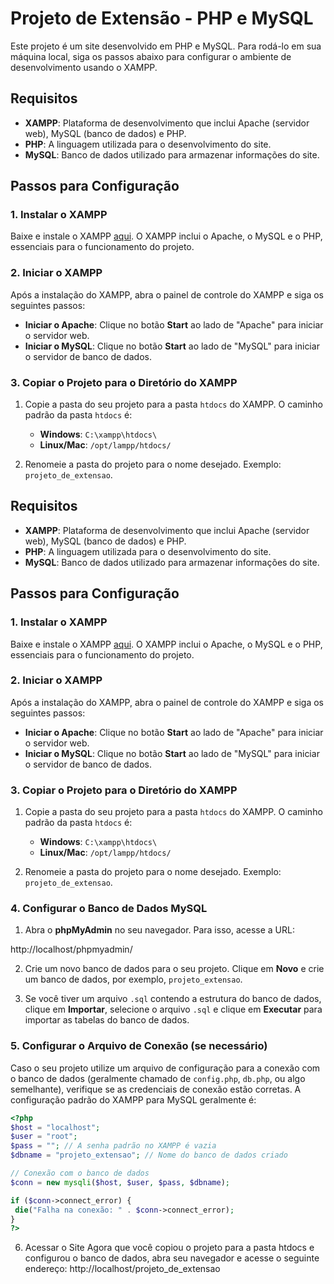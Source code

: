 # Projeto de Extensão - PHP e MySQL

Este projeto é um site desenvolvido em PHP e MySQL. Para rodá-lo em sua máquina local, siga os passos abaixo para configurar o ambiente de desenvolvimento usando o XAMPP.

## Requisitos

- **XAMPP**: Plataforma de desenvolvimento que inclui Apache (servidor web), MySQL (banco de dados) e PHP.
- **PHP**: A linguagem utilizada para o desenvolvimento do site.
- **MySQL**: Banco de dados utilizado para armazenar informações do site.

## Passos para Configuração

### 1. Instalar o XAMPP

Baixe e instale o XAMPP [aqui](https://www.apachefriends.org/index.html). O XAMPP inclui o Apache, o MySQL e o PHP, essenciais para o funcionamento do projeto.

### 2. Iniciar o XAMPP

Após a instalação do XAMPP, abra o painel de controle do XAMPP e siga os seguintes passos:

- **Iniciar o Apache**: Clique no botão **Start** ao lado de "Apache" para iniciar o servidor web.
- **Iniciar o MySQL**: Clique no botão **Start** ao lado de "MySQL" para iniciar o servidor de banco de dados.

### 3. Copiar o Projeto para o Diretório do XAMPP

1. Copie a pasta do seu projeto para a pasta `htdocs` do XAMPP. O caminho padrão da pasta `htdocs` é:

   - **Windows**: `C:\xampp\htdocs\`
   - **Linux/Mac**: `/opt/lampp/htdocs/`

2. Renomeie a pasta do projeto para o nome desejado. Exemplo: `projeto_de_extensao`.

## Requisitos

- **XAMPP**: Plataforma de desenvolvimento que inclui Apache (servidor web), MySQL (banco de dados) e PHP.
- **PHP**: A linguagem utilizada para o desenvolvimento do site.
- **MySQL**: Banco de dados utilizado para armazenar informações do site.

## Passos para Configuração

### 1. Instalar o XAMPP

Baixe e instale o XAMPP [aqui](https://www.apachefriends.org/index.html). O XAMPP inclui o Apache, o MySQL e o PHP, essenciais para o funcionamento do projeto.

### 2. Iniciar o XAMPP

Após a instalação do XAMPP, abra o painel de controle do XAMPP e siga os seguintes passos:

- **Iniciar o Apache**: Clique no botão **Start** ao lado de "Apache" para iniciar o servidor web.
- **Iniciar o MySQL**: Clique no botão **Start** ao lado de "MySQL" para iniciar o servidor de banco de dados.

### 3. Copiar o Projeto para o Diretório do XAMPP

1. Copie a pasta do seu projeto para a pasta `htdocs` do XAMPP. O caminho padrão da pasta `htdocs` é:

   - **Windows**: `C:\xampp\htdocs\`
   - **Linux/Mac**: `/opt/lampp/htdocs/`

2. Renomeie a pasta do projeto para o nome desejado. Exemplo: `projeto_de_extensao`.

### 4. Configurar o Banco de Dados MySQL

1. Abra o **phpMyAdmin** no seu navegador. Para isso, acesse a URL:

http://localhost/phpmyadmin/

2. Crie um novo banco de dados para o seu projeto. Clique em **Novo** e crie um banco de dados, por exemplo, `projeto_extensao`.

3. Se você tiver um arquivo `.sql` contendo a estrutura do banco de dados, clique em **Importar**, selecione o arquivo `.sql` e clique em **Executar** para importar as tabelas do banco de dados.

### 5. Configurar o Arquivo de Conexão (se necessário)

Caso o seu projeto utilize um arquivo de configuração para a conexão com o banco de dados (geralmente chamado de `config.php`, `db.php`, ou algo semelhante), verifique se as credenciais de conexão estão corretas. A configuração padrão do XAMPP para MySQL geralmente é:

```php
<?php
$host = "localhost";
$user = "root";
$pass = ""; // A senha padrão no XAMPP é vazia
$dbname = "projeto_extensao"; // Nome do banco de dados criado

// Conexão com o banco de dados
$conn = new mysqli($host, $user, $pass, $dbname);

if ($conn->connect_error) {
 die("Falha na conexão: " . $conn->connect_error);
}
?>
````


6. Acessar o Site
Agora que você copiou o projeto para a pasta htdocs e configurou o banco de dados, abra seu navegador e acesse o seguinte endereço:
  http://localhost/projeto_de_extensao
